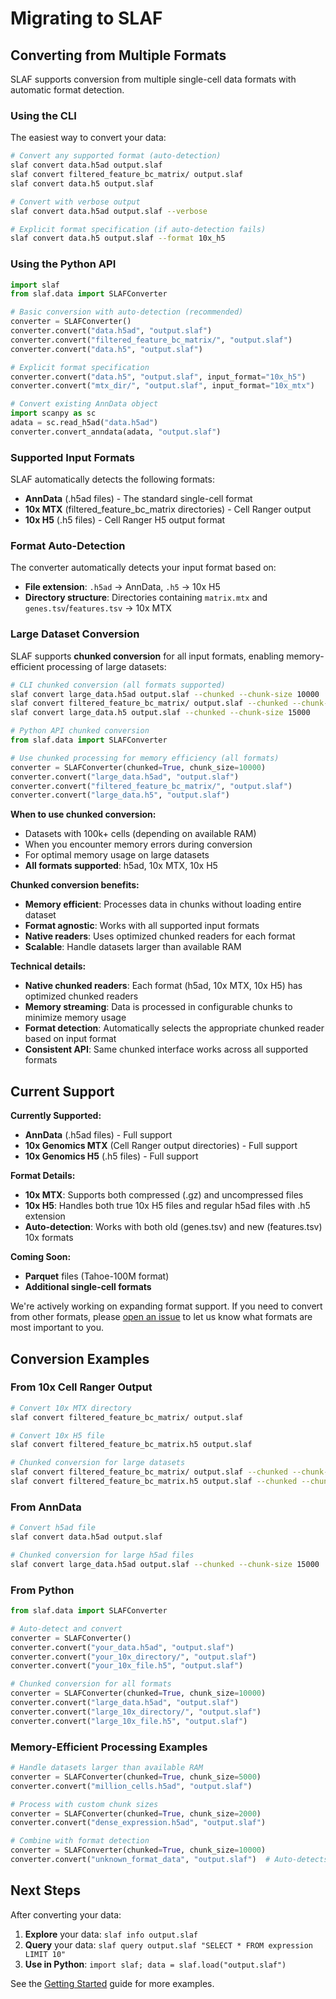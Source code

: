 # Migrating to SLAF

## Converting from Multiple Formats

SLAF supports conversion from multiple single-cell data formats with automatic format detection.

### Using the CLI

The easiest way to convert your data:

```bash
# Convert any supported format (auto-detection)
slaf convert data.h5ad output.slaf
slaf convert filtered_feature_bc_matrix/ output.slaf
slaf convert data.h5 output.slaf

# Convert with verbose output
slaf convert data.h5ad output.slaf --verbose

# Explicit format specification (if auto-detection fails)
slaf convert data.h5 output.slaf --format 10x_h5
```

### Using the Python API

```python
import slaf
from slaf.data import SLAFConverter

# Basic conversion with auto-detection (recommended)
converter = SLAFConverter()
converter.convert("data.h5ad", "output.slaf")
converter.convert("filtered_feature_bc_matrix/", "output.slaf")
converter.convert("data.h5", "output.slaf")

# Explicit format specification
converter.convert("data.h5", "output.slaf", input_format="10x_h5")
converter.convert("mtx_dir/", "output.slaf", input_format="10x_mtx")

# Convert existing AnnData object
import scanpy as sc
adata = sc.read_h5ad("data.h5ad")
converter.convert_anndata(adata, "output.slaf")
```

### Supported Input Formats

SLAF automatically detects the following formats:

- **AnnData** (.h5ad files) - The standard single-cell format
- **10x MTX** (filtered_feature_bc_matrix directories) - Cell Ranger output
- **10x H5** (.h5 files) - Cell Ranger H5 output format

### Format Auto-Detection

The converter automatically detects your input format based on:

- **File extension**: `.h5ad` → AnnData, `.h5` → 10x H5
- **Directory structure**: Directories containing `matrix.mtx` and `genes.tsv`/`features.tsv` → 10x MTX

### Large Dataset Conversion

SLAF supports **chunked conversion** for all input formats, enabling memory-efficient processing of large datasets:

```bash
# CLI chunked conversion (all formats supported)
slaf convert large_data.h5ad output.slaf --chunked --chunk-size 10000
slaf convert filtered_feature_bc_matrix/ output.slaf --chunked --chunk-size 5000
slaf convert large_data.h5 output.slaf --chunked --chunk-size 15000
```

```python
# Python API chunked conversion
from slaf.data import SLAFConverter

# Use chunked processing for memory efficiency (all formats)
converter = SLAFConverter(chunked=True, chunk_size=10000)
converter.convert("large_data.h5ad", "output.slaf")
converter.convert("filtered_feature_bc_matrix/", "output.slaf")
converter.convert("large_data.h5", "output.slaf")
```

**When to use chunked conversion:**

- Datasets with 100k+ cells (depending on available RAM)
- When you encounter memory errors during conversion
- For optimal memory usage on large datasets
- **All formats supported**: h5ad, 10x MTX, 10x H5

**Chunked conversion benefits:**

- **Memory efficient**: Processes data in chunks without loading entire dataset
- **Format agnostic**: Works with all supported input formats
- **Native readers**: Uses optimized chunked readers for each format
- **Scalable**: Handle datasets larger than available RAM

**Technical details:**

- **Native chunked readers**: Each format (h5ad, 10x MTX, 10x H5) has optimized chunked readers
- **Memory streaming**: Data is processed in configurable chunks to minimize memory usage
- **Format detection**: Automatically selects the appropriate chunked reader based on input format
- **Consistent API**: Same chunked interface works across all supported formats

## Current Support

**Currently Supported:**

- **AnnData** (.h5ad files) - Full support
- **10x Genomics MTX** (Cell Ranger output directories) - Full support
- **10x Genomics H5** (.h5 files) - Full support

**Format Details:**

- **10x MTX**: Supports both compressed (.gz) and uncompressed files
- **10x H5**: Handles both true 10x H5 files and regular h5ad files with .h5 extension
- **Auto-detection**: Works with both old (genes.tsv) and new (features.tsv) 10x formats

**Coming Soon:**

- **Parquet** files (Tahoe-100M format)
- **Additional single-cell formats**

We're actively working on expanding format support. If you need to convert from other formats, please [open an issue](https://github.com/your-repo/slaf/issues) to let us know what formats are most important to you.

## Conversion Examples

### From 10x Cell Ranger Output

```bash
# Convert 10x MTX directory
slaf convert filtered_feature_bc_matrix/ output.slaf

# Convert 10x H5 file
slaf convert filtered_feature_bc_matrix.h5 output.slaf

# Chunked conversion for large datasets
slaf convert filtered_feature_bc_matrix/ output.slaf --chunked --chunk-size 5000
slaf convert filtered_feature_bc_matrix.h5 output.slaf --chunked --chunk-size 10000
```

### From AnnData

```bash
# Convert h5ad file
slaf convert data.h5ad output.slaf

# Chunked conversion for large h5ad files
slaf convert large_data.h5ad output.slaf --chunked --chunk-size 15000
```

### From Python

```python
from slaf.data import SLAFConverter

# Auto-detect and convert
converter = SLAFConverter()
converter.convert("your_data.h5ad", "output.slaf")
converter.convert("your_10x_directory/", "output.slaf")
converter.convert("your_10x_file.h5", "output.slaf")

# Chunked conversion for all formats
converter = SLAFConverter(chunked=True, chunk_size=10000)
converter.convert("large_data.h5ad", "output.slaf")
converter.convert("large_10x_directory/", "output.slaf")
converter.convert("large_10x_file.h5", "output.slaf")
```

### Memory-Efficient Processing Examples

```python
# Handle datasets larger than available RAM
converter = SLAFConverter(chunked=True, chunk_size=5000)
converter.convert("million_cells.h5ad", "output.slaf")

# Process with custom chunk sizes
converter = SLAFConverter(chunked=True, chunk_size=2000)
converter.convert("dense_expression.h5ad", "output.slaf")

# Combine with format detection
converter = SLAFConverter(chunked=True, chunk_size=10000)
converter.convert("unknown_format_data", "output.slaf")  # Auto-detects format
```

## Next Steps

After converting your data:

1. **Explore** your data: `slaf info output.slaf`
2. **Query** your data: `slaf query output.slaf "SELECT * FROM expression LIMIT 10"`
3. **Use in Python**: `import slaf; data = slaf.load("output.slaf")`

See the [Getting Started](../getting-started/quickstart.md) guide for more examples.
